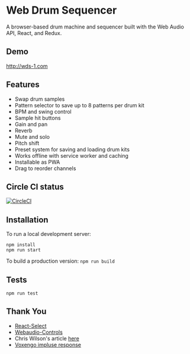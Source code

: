# Web Drum Sequencer

A browser-based drum machine and sequencer built with the Web Audio API, React, and Redux.

## Demo

http://wds-1.com

## Features
 * Swap drum samples
 * Pattern selector to save up to 8 patterns per drum kit
 * BPM and swing control
 * Sample hit buttons
 * Gain and pan
 * Reverb
 * Mute and solo
 * Pitch shift
 * Preset system for saving and loading drum kits
 * Works offline with service worker and caching
 * Installable as PWA
 * Drag to reorder channels

## Circle CI status

[![CircleCI](https://circleci.com/gh/stufreen/web-drum-sequencer.svg?style=svg)](https://circleci.com/gh/stufreen/web-drum-sequencer)

## Installation

To run a local development server:
```
npm install
npm run start
```

To build a production version: `npm run build`

## Tests

```
npm run test
```

## Thank You
 * [React-Select](https://github.com/JedWatson/react-select)
 * [Webaudio-Controls](https://github.com/g200kg/webaudio-controls)
 * Chris Wilson's article [here](https://www.html5rocks.com/en/tutorials/audio/scheduling/)
 * [Voxengo impluse response](https://www.voxengo.com/impulses/)
